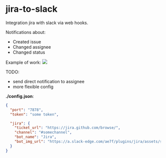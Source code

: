 # jira-to-slack
Integration jira with slack via web hooks.

Notifications about:
* Created issue
* Changed assignee
* Changed status

Example of work:
![](https://raw.github.com/vsaveliev/jira-to-slack/master/screenshot/2016-04-03_22-42-12.png)

TODO:
* send direct notification to assignee
* more flexible config

**./config.json**:
```json
{
  "port": "7878",
  "token": "some token",

  "jira": {
    "ticket_url": "https://jira.github.com/browse/",
    "channel": "#somechannel",
    "bot_name": "Jira",
    "bot_img_url": "https://a.slack-edge.com/ae7f/plugins/jira/assets/service_512.png"
  }
}
```
